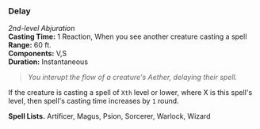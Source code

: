 ### Delay
*2nd-level Abjuration*  
**Casting Time:** 1 Reaction, When you see another creature casting a spell  
**Range:** 60 ft.  
**Components:** V,S  
**Duration:** Instantaneous

> *You interupt the flow of a creature's Aether, delaying their spell.*

If the creature is casting a spell of `Xth` level or lower, where X is this spell's level, then spell's casting time increases by `1` round.

**Spell Lists.** Artificer, Magus, Psion, Sorcerer, Warlock, Wizard